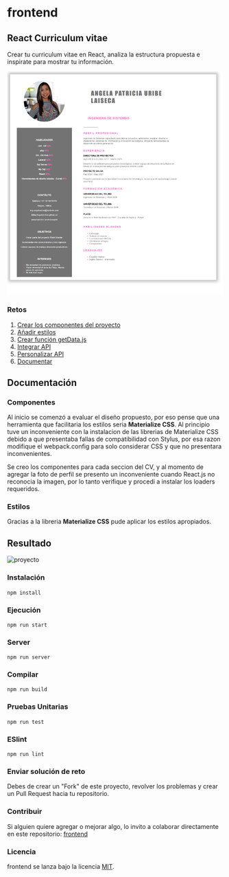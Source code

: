 
# frontend

## React Curriculum vitae

Crear tu curriculum vitae en React, analiza la estructura propuesta e inspirate para mostrar tu información.

![react-cv](https://github.com/PlatziMaster/frontend/blob/main/screenshot.png?raw=true)

### Retos
1. [Crear los componentes del proyecto](https://github.com/platzimaster/frontend/issues/1)
2. [Añadir estilos](https://github.com/platzimaster/frontend/issues/2)
3. [Crear función getData.js](https://github.com/platzimaster/frontend/issues/3)
4. [Integrar API](https://github.com/platzimaster/frontend/issues/4)
5. [Personalizar API](https://github.com/platzimaster/frontend/issues/5)
6. [Documentar](https://github.com/platzimaster/frontend/issues/6)

## Documentación
### Componentes
Al inicio se comenzó a evaluar el diseño propuesto, por eso pense que una herramienta que facilitaria los estilos seria **Materialize CSS**.
Al principio tuve un inconveniente con la instalacion de las librerias de Materialize CSS debido a que presentaba fallas de compatibilidad con Stylus, por esa razon modifique el webpack.config para solo considerar CSS y que no presentara inconvenientes.

Se creo los componentes para cada seccion del CV, y al momento de agregar la foto de perfil se presento un inconveniente cuando React.js no reconocia la imagen, por lo tanto verifique y procedi a instalar los loaders requeridos.
### Estilos
Gracias a la libreria **Materialize CSS** pude aplicar los estilos apropiados.

## Resultado
![proyecto](https://github.com/Valmartinz/frontend/blob/main/cv.PNG)

### Instalación
```
npm install
```

### Ejecución
```
npm run start
```

### Server
```
npm run server
```

### Compilar
```
npm run build
```

### Pruebas Unitarias
```
npm run test
```

### ESlint
```
npm run lint
```

### Enviar solución de reto
Debes de crear un "Fork" de este proyecto, revolver los problemas y crear un Pull Request hacia tu repositorio.

### Contribuir
Si alguien quiere agregar o mejorar algo, lo invito a colaborar directamente en este repositorio: [frontend](https://github.com/platzimaster/frontend/)

### Licencia
frontend se lanza bajo la licencia [MIT](https://opensource.org/licenses/MIT).
